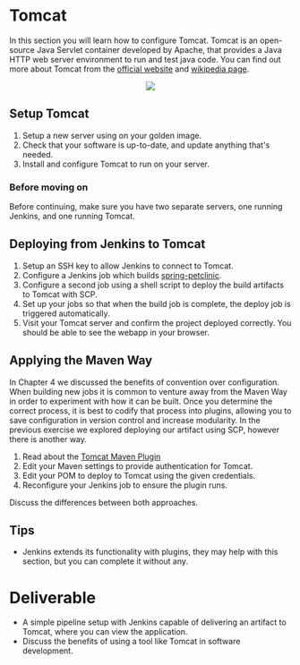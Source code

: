 # Tomcat
In this section you will learn how to configure Tomcat. Tomcat is an open-source Java Servlet container developed by Apache, that provides a Java HTTP web server environment to run and test java code.
You can find out more about Tomcat from the [official website](https://tomcat.apache.org/) and [wikipedia page](https://en.wikipedia.org/wiki/Apache_Tomcat).

<center>

  ![](../img/build.png)

</center>

## Setup Tomcat
1. Setup a new server using on your golden image.
2. Check that your software is up-to-date, and update anything that's needed.
3. Install and configure Tomcat to run on your server.

### Before moving on
Before continuing, make sure you have two separate servers, one running Jenkins, and one running Tomcat.

## Deploying from Jenkins to Tomcat
1. Setup an SSH key to allow Jenkins to connect to Tomcat.
1. Configure a Jenkins job which builds [spring-petclinic](https://github.com/liatrio/spring-petclinic).
2. Configure a second job using a shell script to deploy the build artifacts to Tomcat with SCP.
2. Set up your jobs so that when the build job is complete, the deploy job is triggered automatically.
3. Visit your Tomcat server and confirm the project deployed correctly. You should be able to see the webapp in your browser.

## Applying the Maven Way

In Chapter 4 we discussed the benefits of convention over configuration. When
building new jobs it is common to venture away from the Maven Way in
order to experiment with how it can be built. Once you determine the correct
process, it is best to codify that process into plugins, allowing you to save
configuration in version control and increase modularity. In the previous
exercise we explored deploying our artifact using SCP, however there is another
way.

1. Read about the [Tomcat Maven Plugin](http://tomcat.apache.org/maven-plugin-2.0/tomcat7-maven-plugin/)
2. Edit your Maven settings to provide authentication for Tomcat.
3. Edit your POM to deploy to Tomcat using the given credentials.
4. Reconfigure your Jenkins job to ensure the plugin runs.

Discuss the differences between both approaches.

## Tips
- Jenkins extends its functionality with plugins, they may help with this section, but you can complete it without any.

# Deliverable
- A simple pipeline setup with Jenkins capable of delivering an artifact to Tomcat, where you can view the application.
- Discuss the benefits of using a tool like Tomcat in software development.
